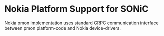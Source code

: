 Nokia Platform Support for SONiC
================================

Nokia pmon implementation uses standard GRPC communication interface between pmon platform-code and Nokia device-drivers.
